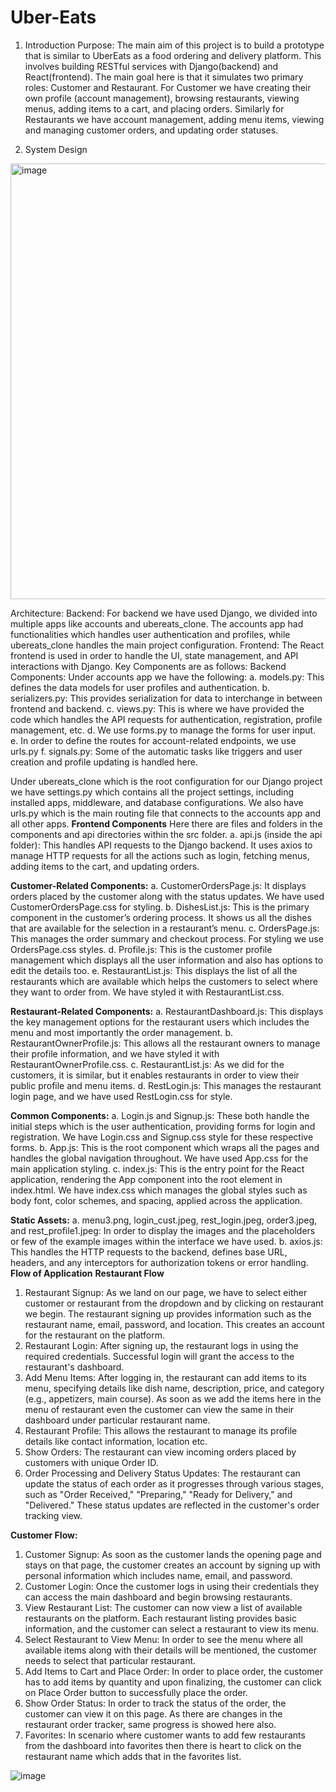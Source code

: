 # Uber-Eats
1.	Introduction
	Purpose: The main aim of this project is to build a prototype that is similar to UberEats as a food ordering and delivery platform. This involves building RESTful services with Django(backend) and React(frontend).
	The main goal here is that it simulates two primary roles: Customer and Restaurant. 
	For Customer we have creating their own profile (account management), browsing restaurants, viewing menus, adding items to a cart, and placing orders.
	Similarly for Restaurants we have account management, adding menu items, viewing and managing customer orders, and updating order statuses.

2.	System Design

   <img width="697" alt="image" src="https://github.com/user-attachments/assets/77b3f8f6-1ab8-44a3-ba8f-c204744f6a0e">
   
Architecture:
	Backend: For backend we have used Django, we divided into multiple apps like accounts and ubereats_clone. The accounts app had functionalities which handles user authentication and profiles, while ubereats_clone handles the main project configuration.
	Frontend: The React frontend is used in order to handle the UI, state management, and API interactions with Django.
Key Components are as follows:
Backend Components:
Under accounts app we have the following: 
a.	models.py: This defines the data models for user profiles and authentication.
b.	serializers.py: This provides serialization for data to interchange in between frontend and backend.
c.	views.py: This is where we have provided the code which handles the API requests for authentication, registration, profile management, etc. 
d.	We use forms.py to manage the forms for user input.
e.	In order to define the routes for account-related endpoints, we use urls.py
f.	signals.py: Some of the automatic tasks like triggers and user creation and profile updating is handled here.

Under ubereats_clone which is the root configuration for our Django project we have settings.py which contains all the project settings, including installed apps, middleware, and database configurations. We also have urls.py which is the main routing file that connects to the accounts app and all other apps.
	**Frontend Components**
		Here there are files and folders in the components and api directories within the src folder.
a.	api.js (inside the api folder):
This handles API requests to the Django backend. It uses axios to manage HTTP requests for all the actions such as login, fetching menus, adding items to the cart, and updating orders.
	
**Customer-Related Components:**
a.	CustomerOrdersPage.js:  It displays orders placed by the customer along with the status updates. We have used CustomerOrdersPage.css for styling.
b.	DishesList.js: This is the primary component in the customer’s ordering process. It shows us all the dishes that are available for the selection in a restaurant’s menu.
c.	OrdersPage.js: This manages the order summary and checkout process. For styling we use OrdersPage.css styles.
d.	Profile.js: This is the customer profile management which displays all the user information and also has options to edit the details too.
e.	RestaurantList.js: This displays the list of all the restaurants which are available which helps the customers to select where they want to order from. We have styled it with RestaurantList.css.

**Restaurant-Related Components:**
a.	RestaurantDashboard.js: This displays the key management options for the restaurant users which includes the menu and most importantly the order management.
b.	RestaurantOwnerProfile.js: This allows all the restaurant owners to manage their profile information, and we have styled it with RestaurantOwnerProfile.css.
c.	RestaurantList.js: As we did for the customers, it is similar, but it enables restaurants in order to view their public profile and menu items.
d.	RestLogin.js: This manages the restaurant login page, and we have used RestLogin.css for style.

**Common Components:**
a.	Login.js and Signup.js: These both handle the initial steps which is the user authentication, providing forms for login and registration. We have Login.css and Signup.css style for these respective forms.
b.	App.js: This is the root component which wraps all the pages and handles the global navigation throughout. We have used App.css for the main application styling.
c.	index.js: This is the entry point for the React application, rendering the App component into the root element in index.html. We have index.css which manages the global styles such as body font, color schemes, and spacing, applied across the application.

**Static Assets:**
a.	menu3.png, login_cust.jpeg, rest_login.jpeg, order3.jpeg, and rest_profile1.jpeg: In order to display the images and the placeholders or few of the example images within the interface we have used.
b.	axios.js: This handles the HTTP requests to the backend, defines base URL, headers, and any interceptors for authorization tokens or error handling.
**Flow of Application**
**Restaurant Flow**
1.	Restaurant Signup: As we land on our page, we have to select either customer or restaurant from the dropdown and by clicking on restaurant we begin. The restaurant signing up provides information such as the restaurant name, email, password, and location. This creates an account for the restaurant on the platform.
2.	Restaurant Login: After signing up, the restaurant logs in using the required credentials. Successful login will grant the  access to the restaurant's dashboard.
3.	Add Menu Items: After logging in, the restaurant can add items to its menu, specifying details like dish name, description, price, and category (e.g., appetizers, main course). As soon as we add the items here in the menu of restaurant even the customer can view the same in their dashboard under particular restaurant name.
4.	Restaurant Profile: This allows the restaurant to manage its profile details like contact information, location etc.
5.	Show Orders: The restaurant can view incoming orders placed by customers with unique Order ID.
6.	Order Processing and Delivery Status Updates: The restaurant can update the status of each order as it progresses through various stages, such as "Order Received," "Preparing," "Ready for Delivery," and "Delivered." These status updates are reflected in the customer's order tracking view.

**Customer Flow:**
1.	Customer Signup: As soon as the customer lands the opening page and stays on that page, the customer creates an account by signing up with personal information which includes name, email, and password.
2.	Customer Login: Once the customer logs in using their credentials they can access the main dashboard and begin browsing restaurants.
3.	View Restaurant List: The customer can now view a list of available restaurants on the platform. Each restaurant listing provides basic information, and the customer can select a restaurant to view its menu.
4.	Select Restaurant to View Menu: In order to see the menu where all available items along with their details will be mentioned, the customer needs to select that particular restaurant.
5.	Add Items to Cart and Place Order: In order to place order, the customer has to add items by quantity and upon finalizing, the customer can click on Place Order button to successfully place the order.
6.	Show Order Status: In order to track the status of the order, the customer can view it on this page. As there are changes in the restaurant order tracker, same progress is showed here also. 
7.	Favorites: In scenario where customer wants to add few restaurants from the dashboard into favorites then there is heart to click on the restaurant name which adds that in the favorites list.
   
![image](https://github.com/user-attachments/assets/4ead9eda-7937-4c85-927e-a7015f079801)
